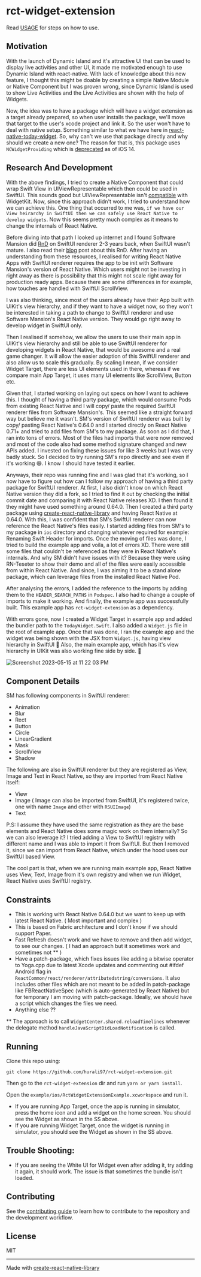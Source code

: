 # rct-widget-extension

Read [USAGE](./USAGE.md) for steps on how to use.

## Motivation

With the launch of Dynamic Island and it's attractive UI that can be used to display live activities and other UI, it made me motivated enough to use Dynamic Island with react-native. With lack of knowledge about this new feature, I thought this might be doable by creating a simple Native Module or Native Component but I was proven wrong, since Dynamic Island is used to show Live Activities and the Live Activities are shown with the help of Widgets. 

Now, the idea was to have a package which will have a widget extension as a target already prepared, so when user installs the package, we'll move that target to the user's xcode project and link it. So the user won't have to deal with native setup. Something similar to what we have here in [react-native-today-widget](https://github.com/matejkriz/react-native-today-widget/). So, why can't we use that package directly and why should we create a new one? The reason for that is, this package uses `NCWidgetProviding` which is [deprecated](https://developer.apple.com/documentation/notificationcenter/ncwidgetproviding?language=objc) as of iOS 14.

## Research And Development

With the above findings, I tried to create a Native Component that could wrap Swift View in UIViewRepresentable which then could be used in SwiftUI. This sounds good but UIViewRepresentable isn't [compatible](https://developer.apple.com/forums/thread/652042) with WidgetKit. Now, since this approach didn't work, I tried to understand how we can achieve this. One thing that occurred to me was, `if we have our View heirarchy in SwiftUI then we can safely use React Native to develop widgets`. Now this seems pretty much complex as it means to change the internals of React Native.

Before diving into that path I looked up internet and I found Software Mansion did [RnD](https://github.com/software-mansion-labs/react-native-swiftui) on SwiftUI renderer 2-3 years back, when SwiftUI wasn't mature. I also read their [blog](https://blog.swmansion.com/swiftui-renderer-for-react-native-2b62fda38c9b?gi=791620eb7a52) post about this RnD. After having an understanding from these resources, I realised for writing React Native Apps with SwiftUI renderer requires the app to be init with Software Mansion's version of React Native. Which users might not be investing in right away as there is possibility that this might not scale right away for production ready apps. Because there are some differences in for example, how touches are handled with SwiftUI ScrollView.

I was also thinking, since most of the users already have their App built with UIKit's view hierarchy, and if they want to have a widget now, so they won't be interested in taking a path to change to SwiftUI renderer and use Software Mansion's React Native version. They would go right away to develop widget in SwiftUI only. 

Then I realised if somehow, we allow the users to use their main app in UIKit's view hierarchy and still be able to use SwiftUI renderer for developing widgets in React Native, that would be awesome and a real game changer. It will allow the easier adoption of this SwiftUI renderer and also allow us to scale this gradually. By scaling I mean, if we consider Widget Target, there are less UI elements used in there, whereas if we compare main App Target, it uses many UI elements like ScrollView, Button etc.

Given that, I started working on laying out specs on how I want to achieve this. I thought of having a third party package, which would consume Pods from existing React Native and I will copy/ paste the required SwiftUI renderer files from Software Mansion's. This seemed like a straight forward way but believe me it wasn't. SM's version of SwiftUI renderer was built by copy/ pasting React Native's 0.64.0 and I started directly on React Native 0.71+ and tried to add files from SM's to my package. As soon as I did that, I ran into tons of errors. Most of the files had imports that were now removed and most of the code also had some method signature changed and new APIs added. I invested on fixing these issues for like 3 weeks but I was very badly stuck. So I decided to try running SM's repo directly and see even if it's working 😄. I know I should have tested it earlier.

 Anyways, their repo was running fine and I was glad that it's working, so I now have to figure out how can I follow my approach of having a third party package for SwiftUI renderer. At first, I also didn't know on which React Native version they did a fork, so I tried to find it out by checking the initial commit date and comparing it with React Native releases XD. I then found it they might have used something around 0.64.0. Then I created a third party package using [create-react-native-library](https://github.com/callstack/react-native-builder-bob) and having React Native at 0.64.0. With this, I was confident that SM's SwiftUI renderer can now reference the React Native's files easily. I started adding files from SM's to my package in `ios` directory and changing whatever required for example: Renaming Swift Header for imports. Once the moving of files was done, I tried to build the example app and voila, a lot of errors XD. There were still some files that couldn't be referenced as they were in React Native's internals. And why SM didn't have issues with it? Because they were using RN-Teseter to show their demo and all of the files were easily accessible from within React Native. And since, I was aiming it to be a stand alone package, which can leverage files from the installed React Native Pod.
 
 After analysing the errors, I added the reference to the imports by adding them to the `HEADER_SEARCH_PATHS` in `Podspec`. I also had to change a couple of imports to make it working. And finally, the example app was successfully built. This example app has `rct-widget-extension` as a dependency.
 
 With errors gone, now I created a Widget Target in example app and added the bundler path to the `TodayWidget.Swift`. I also added a `Widget.js` file in the root of example app. Once that was done, I ran the example app and the widget was being shown with the JSX from `Widget.js`, having view hierarchy in SwiftUI 🎉 Also, the main example app, which has it's view hierarchy in UIKit was also working fine side by side. 🚀
 
![Screenshot 2023-05-15 at 11 22 03 PM](https://github.com/hurali97/rct-widget-extension/assets/47336142/65877228-13bc-4006-a077-fca58837ab24)

 ## Component Details
 
 SM has following components in SwiftUI renderer:
 
 - Animation
 - Blur
 - Rect
 - Button
 - Circle
 - LinearGradient
 - Mask
 - ScrollView
 - Shadow

The following are also in SwiftUI renderer but they are registered as View, Image and Text in React Native, so they are imported from React Native itself:

 - View
 - Image ( Image can also be imported from SwiftUI, it's registered twice, one with name `Image` and other with `RSUIImage`)
 - Text

P.S: I assume they have used the same registration as they are the base elements and React Native does some magic work on them internally? So we can also leverage it? I tried adding a View to SwiftUI registry with different name and I was able to import it from SwiftUI. But then I removed it, since we can import from React Native, which under the hood uses our SwiftUI based View.

The cool part is that, when we are running main example app, React Native uses View, Text, Image from it's own registry and when we run Widget, React Native uses SwiftUI registry.

## Constraints

- This is working with React Native 0.64.0 but we want to keep up with latest React Native. ( Most important and complex )
- This is based on Fabric architecture and I don't know if we should support Paper.
- Fast Refresh doesn't work and we have to remove and then add widget, to see our changes. ( I had an approach but it sometimes work and sometimes not ** )
- Have a patch-package, which fixes issues like adding a bitwise operator to Yoga.cpp due to latest Xcode updates and commenting out #ifdef Android flag in `ReactCommon/react/renderer/attributedstring/conversions`. It also includes other files which are not meant to be added in patch-package like FBReactNativeSpec (which is auto-generated by React Native) but for temporary I am moving with patch-package. Ideally, we should have a script which changes the files we need.
- Anything else ??

** The approach is to call `WidgetCenter.shared.reloadTimelines` whenever the delegate method `handleJavaScriptDidLoadNotification` is called.

## Running

Clone this repo using:

`git clone https://github.com/hurali97/rct-widget-extension.git`

Then go to the `rct-widget-extension` dir and run `yarn or yarn install`.

Open the `example/ios/RctWidgetExtensionExample.xcworkspace` and run it. 

- If you are running App Target, once the app is running in simulator, press the home icon and add a widget on the home screen. You should see the Widget as shown in the SS above.
- If you are running Widget Target, once the widget is running in simulator, you should see the Widget as shown in the SS above.


## Trouble Shooting:

- If you are seeing the White UI for Widget even after adding it, try adding it again, it should work. The issue is that sometimes the bundle isn't loaded.

## Contributing

See the [contributing guide](CONTRIBUTING.md) to learn how to contribute to the repository and the development workflow.

## License

MIT

---

Made with [create-react-native-library](https://github.com/callstack/react-native-builder-bob)
